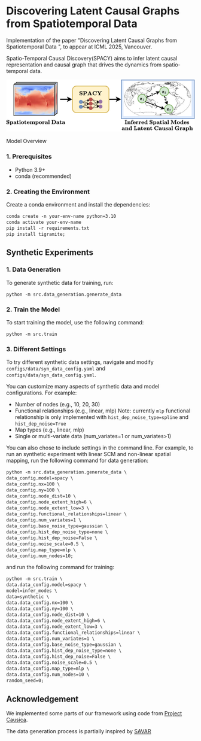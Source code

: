 # Discovering Latent Causal Graphs from Spatiotemporal Data

Implementation of the paper "Discovering Latent Causal Graphs from Spatiotemporal Data
", to appear at ICML 2025, Vancouver.

Spatio-Temporal Causal Discovery(SPACY) aims to infer latent causal representation and causal graph that drives the dynamics from spatio-temporal data.

![SPACY Overview](./assets/spacy_overview.png)

Model Overview

### 1. Prerequisites

*   Python 3.9+
*   conda (recommended)

### 2. Creating the Environment

Create a conda environment and install the dependencies:

    
    conda create -n your-env-name python=3.10
    conda activate your-env-name
    pip install -r requirements.txt
    pip install tigramite;

## Synthetic Experiments

### 1. Data Generation

To generate synthetic data for training, run:

    python -m src.data_generation.generate_data

### 2. Train the Model

To start training the model, use the following command:

    python -m src.train

### 3. Different Settings

To try different synthetic data settings, navigate and modify `configs/data/syn_data_config.yaml` and `configs/data/syn_data_config.yaml`.

You can customize many aspects of synthetic data and model configurations. For example:
- Number of nodes (e.g., 10, 20, 30)
- Functional relationships (e.g., linear, mlp) Note: currently `mlp` functional relationship is only implemented with `hist_dep_noise_type=spline` and `hist_dep_noise=True`
- Map types (e.g., linear, mlp)
- Single or multi-variate data (num_variates=1 or num_variates>1)
    

You can also chose to include settings in the command line. For example, to run an synthetic experiment with linear SCM and non-linear spatial mapping, run the following command for data generation:

    python -m src.data_generation.generate_data \
    data_config.model=spacy \
    data_config.nx=100 \
    data_config.ny=100 \
    data_config.node_dist=10 \
    data_config.node_extent_high=6 \
    data_config.node_extent_low=3 \
    data_config.functional_relationships=linear \
    data_config.num_variates=1 \
    data_config.base_noise_type=gaussian \
    data_config.hist_dep_noise_type=none \
    data_config.hist_dep_noise=False \
    data_config.noise_scale=0.5 \
    data_config.map_type=mlp \
    data_config.num_nodes=10;


and run the following command for training:

    python -m src.train \
    data.data_config.model=spacy \
    model=infer_modes \
    data=synthetic \
    data.data_config.nx=100 \
    data.data_config.ny=100 \
    data.data_config.node_dist=10 \
    data.data_config.node_extent_high=6 \
    data.data_config.node_extent_low=3 \
    data.data_config.functional_relationships=linear \
    data.data_config.num_variates=1 \
    data.data_config.base_noise_type=gaussian \
    data.data_config.hist_dep_noise_type=none \
    data.data_config.hist_dep_noise=False \
    data.data_config.noise_scale=0.5 \
    data.data_config.map_type=mlp \
    data.data_config.num_nodes=10 \
    random_seed=0;

## Acknowledgement
We implemented some parts of our framework using code from [Project Causica](https://github.com/microsoft/causica). 

The data generation process is partially inspired by [SAVAR](https://github.com/xtibau/savar)
